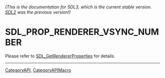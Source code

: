 ###### (This is the documentation for SDL3, which is the current stable version. [SDL2](https://wiki.libsdl.org/SDL2/) was the previous version!)
# SDL_PROP_RENDERER_VSYNC_NUMBER

Please refer to [SDL_GetRendererProperties](SDL_GetRendererProperties) for details.

----
[CategoryAPI](CategoryAPI), [CategoryAPIMacro](CategoryAPIMacro)

